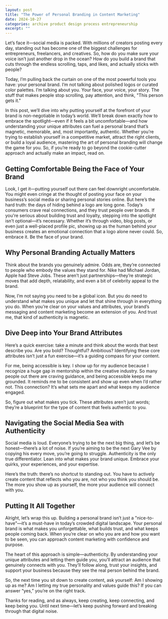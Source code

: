 ```yaml
---
layout: post
title: "The Power of Personal Branding in Content Marketing"
date: 2024-10-27
categories: archive product design process entrepreneurship
excerpt: ""
---
```


<!-- ## The Power of Personal Branding in Content Marketing  -->


Let’s face it—social media is packed. With millions of creators posting every day, standing out has become one of the biggest challenges for entrepreneurs, freelancers, and creatives. So, how do you make sure your voice isn’t just another drop in the ocean? How do you build a brand that cuts through the endless scrolling, taps, and likes, and actually sticks with people?

Today, I’m pulling back the curtain on one of the most powerful tools you have: your personal brand. I’m not talking about polished logos or curated color palettes. I’m talking about you. Your face, your voice, your story. The stuff that makes people stop scrolling, pay attention, and think, "This person gets it."

In this post, we’ll dive into why putting yourself at the forefront of your brand is non-negotiable in today’s world. We’ll break down exactly how to embrace the spotlight—even if it feels a bit uncomfortable—and how understanding your unique attributes can fuel a personal brand that’s magnetic, memorable, and, most importantly, authentic.
Whether you’re trying to establish yourself in a competitive market, attract the right clients, or build a loyal audience, mastering the art of personal branding will change the game for you. So, if you’re ready to go beyond the cookie-cutter approach and actually make an impact, read on.

## Getting Comfortable Being the Face of Your Brand

Look, I get it—putting yourself out there can feel downright uncomfortable. You might even cringe at the thought of posting your face on your business’s social media or sharing personal stories online. But here’s the hard truth: the days of hiding behind a logo are long gone. Today’s consumers crave real connections, and they trust people over brands. If you're serious about building trust and loyalty, stepping into the spotlight isn’t optional—it’s necessary.
Whether it’s through video, blog posts, or even just a well-placed profile pic, showing up as the human behind your business creates an emotional connection that a logo alone never could. So, embrace it. Be the face of your brand.

## Why Personal Branding Actually Matters
Think about the brands you genuinely admire. Odds are, they’re connected to people who embody the values they stand for. Nike had Michael Jordan, Apple had Steve Jobs. These aren’t just partnerships—they’re strategic moves that add depth, relatability, and even a bit of celebrity appeal to the brand.

Now, I’m not saying you need to be a global icon. But you do need to understand what makes you unique and let that shine through in everything you do. When you’re clear on your values and attributes, your brand’s messaging and content marketing become an extension of you. And trust me, that kind of authenticity is magnetic.

## Dive Deep into Your Brand Attributes

Here’s a quick exercise: take a minute and think about the words that best describe you. Are you bold? Thoughtful? Ambitious? Identifying these core attributes isn’t just a fun exercise—it’s a guiding compass for your content.

For me, being accessible is key. I show up for my audience because I recognize a huge gap in mentorship within the creative industry. So many people out there are craving guidance, and being accessible keeps me grounded. It reminds me to be consistent and show up even when I’d rather not. This connection? It’s what sets me apart and what keeps my audience engaged.

So, figure out what makes you tick. These attributes aren’t just words; they’re a blueprint for the type of content that feels authentic to you.

## Navigating the Social Media Sea with Authenticity

Social media is loud. Everyone’s trying to be the next big thing, and let’s be honest—there’s a lot of noise. If you’re aiming to be the next Gary Vee by copying his every move, you’re going to struggle. Authenticity is the only true differentiator. Lean into what makes your brand unique. Embrace your quirks, your experiences, and your expertise.

Here’s the truth: there’s no shortcut to standing out. You have to actively create content that reflects who you are, not who you think you should be. The more you show up as yourself, the more your audience will connect with you.

## Putting It All Together
Alright, let’s wrap this up. Building a personal brand isn’t just a "nice-to-have"—it’s a must-have in today’s crowded digital landscape. Your personal brand is what makes you unforgettable, what builds trust, and what keeps people coming back. When you’re clear on who you are and how you want to be seen, you can approach content marketing with confidence and purpose.

The heart of this approach is simple—authenticity. By understanding your unique attributes and letting them guide you, you’ll attract an audience that genuinely connects with you. They’ll follow along, trust your insights, and support your business because they see the real person behind the brand.

So, the next time you sit down to create content, ask yourself: Am I showing up as me? Am I letting my true personality and values guide this? If you can answer “yes,” you’re on the right track.

Thanks for reading, and as always, keep creating, keep connecting, and keep being you. Until next time—let’s keep pushing forward and breaking through that digital noise.
